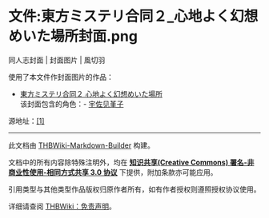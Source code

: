 # 文件:東方ミステリ合同２_心地よく幻想めいた場所封面.png

<!-- source html: G:\repos\THBWiki-Markdown-Builder\THBWikiMarkdown\Temp\file\e\e4\ns6%3A%E6%9D%B1%E6%96%B9%E3%83%9F%E3%82%B9%E3%83%86%E3%83%AA%E5%90%88%E5%90%8C%EF%BC%92_%E5%BF%83%E5%9C%B0%E3%82%88%E3%81%8F%E5%B9%BB%E6%83%B3%E3%82%81%E3%81%84%E3%81%9F%E5%A0%B4%E6%89%80%E5%B0%81%E9%9D%A2%2Epng.html -->

同人志封面 | 封面图片 | 風切羽

  
使用了本文件作封面图片的作品：
  

- [東方ミステリ合同２ 心地よく幻想めいた場所](./東方ミステリ合同２_心地よく幻想めいた場所.md)  
该封面包含的角色：- [宇佐见堇子](./宇佐见堇子.md)

  
源地址：[[1]](https://static.tumblr.com/4abe7404d871f35ea621d3b28dcf5380/tddnuyr/GKop7jbqw/tumblr_static_dnslq5h1odcgw4kgc0g80wsw.png)
  





---

此文档由 [THBWiki-Markdown-Builder](https://github.com/Delsin-Yu/THBWiki-Markdown-Builder) 构建。

文档中的所有内容除特殊注明外，均在 [**知识共享(Creative Commons) 署名-非商业性使用-相同方式共享 3.0 协议**](https://creativecommons.org/licenses/by-sa/3.0/deed.zh-hans) 下提供，附加条款亦可能应用。

引用类型与其他类型作品版权归原作者所有，如有作者授权则遵照授权协议使用。

详细请查阅 [THBWiki：免责声明](https://thbwiki.cc/THBWiki:%E5%85%8D%E8%B4%A3%E5%A3%B0%E6%98%8E)。

